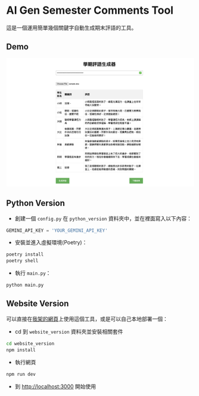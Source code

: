 # AI Gen Semester Comments Tool

這是一個運用簡單幾個關鍵字自動生成期末評語的工具。

## Demo

![Demo](image.png)

## Python Version

- 創建一個 `config.py` 在 `python_version` 資料夾中，並在裡面寫入以下內容：

```python
GEMINI_API_KEY = 'YOUR_GEMINI_API_KEY'
```

- 安裝並進入虛擬環境(Poetry)：

```bash
poetry install
poetry shell
```

- 執行 `main.py`：

```bash
python main.py
```

## Website Version

可以直接在[我架的網頁](https://ai-comments.moon-jam.me)上使用這個工具，或是可以自己本地部署一個：

- cd 到 `website_version` 資料夾並安裝相關套件

```bash
cd website_version
npm install
```

- 執行網頁

```bash
npm run dev
```

- 到 [http://localhost:3000](http://localhost:3000) 開始使用
